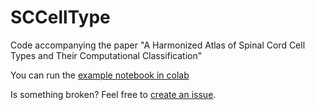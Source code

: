 # SCCellType
Code accompanying the paper "A Harmonized Atlas of Spinal Cord Cell Types and Their Computational Classification"

You can run the [example notebook in colab](https://colab.research.google.com/github/ArielLevineLabNINDS/SeqSeek-Classify-NN/blob/master/example_use_NN.ipynb)


Is something broken?  Feel free to [create an issue](https://github.com/ArielLevineLabNINDS/SeqSeek-Classify-NN/issues).
